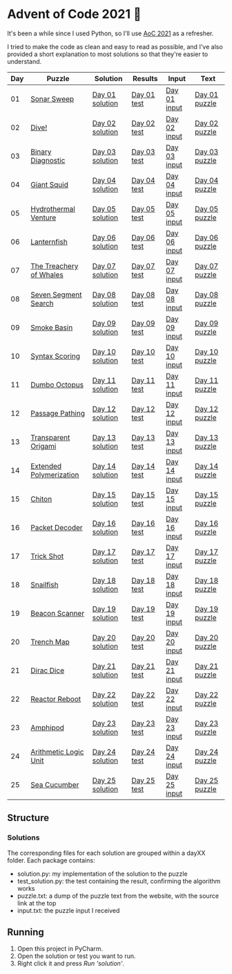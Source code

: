 # Advent of Code 2021 :christmas_tree:

It's been a while since I used Python, so I'll use [AoC 2021](http://adventofcode.com/2021) as a refresher.

I tried to make the code as clean and easy to read as possible, and I've also provided a short explanation to most
solutions so that they're easier to understand.

| Day | Puzzle                                                          | Solution                              | Results                                | Input                            | Text                               |
|-----|-----------------------------------------------------------------|---------------------------------------|----------------------------------------|----------------------------------|------------------------------------|
| 01  | [Sonar Sweep](https://adventofcode.com/2021/day/1)              | [Day 01 solution](/day01/solution.py) | [Day 01 test](/day01/test_solution.py) | [Day 01 input](/day01/input.txt) | [Day 01 puzzle](/day01/puzzle.txt) |
| 02  | [Dive!](https://adventofcode.com/2021/day/2)                    | [Day 02 solution](/day02/solution.py) | [Day 02 test](/day02/test_solution.py) | [Day 02 input](/day02/input.txt) | [Day 02 puzzle](/day02/puzzle.txt) |
| 03  | [Binary Diagnostic](https://adventofcode.com/2021/day/3)        | [Day 03 solution](/day03/solution.py) | [Day 03 test](/day03/test_solution.py) | [Day 03 input](/day03/input.txt) | [Day 03 puzzle](/day03/puzzle.txt) |
| 04  | [Giant Squid](https://adventofcode.com/2021/day/4)              | [Day 04 solution](/day04/solution.py) | [Day 04 test](/day04/test_solution.py) | [Day 04 input](/day04/input.txt) | [Day 04 puzzle](/day04/puzzle.txt) |
| 05  | [Hydrothermal Venture](https://adventofcode.com/2021/day/5)     | [Day 05 solution](/day05/solution.py) | [Day 05 test](/day05/test_solution.py) | [Day 05 input](/day05/input.txt) | [Day 05 puzzle](/day05/puzzle.txt) |
| 06  | [Lanternfish](https://adventofcode.com/2021/day/6)              | [Day 06 solution](/day06/solution.py) | [Day 06 test](/day06/test_solution.py) | [Day 06 input](/day06/input.txt) | [Day 06 puzzle](/day06/puzzle.txt) |
| 07  | [The Treachery of Whales](https://adventofcode.com/2021/day/7)  | [Day 07 solution](/day07/solution.py) | [Day 07 test](/day07/test_solution.py) | [Day 07 input](/day07/input.txt) | [Day 07 puzzle](/day07/puzzle.txt) |
| 08  | [Seven Segment Search](https://adventofcode.com/2021/day/8)     | [Day 08 solution](/day08/solution.py) | [Day 08 test](/day08/test_solution.py) | [Day 08 input](/day08/input.txt) | [Day 08 puzzle](/day08/puzzle.txt) |
| 09  | [Smoke Basin](https://adventofcode.com/2021/day/9)              | [Day 09 solution](/day09/solution.py) | [Day 09 test](/day09/test_solution.py) | [Day 09 input](/day09/input.txt) | [Day 09 puzzle](/day09/puzzle.txt) |
| 10  | [Syntax Scoring](https://adventofcode.com/2021/day/10)          | [Day 10 solution](/day10/solution.py) | [Day 10 test](/day10/test_solution.py) | [Day 10 input](/day10/input.txt) | [Day 10 puzzle](/day10/puzzle.txt) |
| 11  | [Dumbo Octopus](https://adventofcode.com/2021/day/11)           | [Day 11 solution](/day11/solution.py) | [Day 11 test](/day11/test_solution.py) | [Day 11 input](/day11/input.txt) | [Day 11 puzzle](/day11/puzzle.txt) |
| 12  | [Passage Pathing](https://adventofcode.com/2021/day/12)         | [Day 12 solution](/day12/solution.py) | [Day 12 test](/day12/test_solution.py) | [Day 12 input](/day12/input.txt) | [Day 12 puzzle](/day12/puzzle.txt) |
| 13  | [Transparent Origami](https://adventofcode.com/2021/day/13)     | [Day 13 solution](/day13/solution.py) | [Day 13 test](/day13/test_solution.py) | [Day 13 input](/day13/input.txt) | [Day 13 puzzle](/day13/puzzle.txt) |
| 14  | [Extended Polymerization](https://adventofcode.com/2021/day/14) | [Day 14 solution](/day14/solution.py) | [Day 14 test](/day14/test_solution.py) | [Day 14 input](/day14/input.txt) | [Day 14 puzzle](/day14/puzzle.txt) |
| 15  | [Chiton](https://adventofcode.com/2021/day/15)                  | [Day 15 solution](/day15/solution.py) | [Day 15 test](/day15/test_solution.py) | [Day 15 input](/day15/input.txt) | [Day 15 puzzle](/day15/puzzle.txt) |
| 16  | [Packet Decoder](https://adventofcode.com/2021/day/16)          | [Day 16 solution](/day16/solution.py) | [Day 16 test](/day16/test_solution.py) | [Day 16 input](/day16/input.txt) | [Day 16 puzzle](/day16/puzzle.txt) |
| 17  | [Trick Shot](https://adventofcode.com/2021/day/17)              | [Day 17 solution](/day17/solution.py) | [Day 17 test](/day17/test_solution.py) | [Day 17 input](/day17/input.txt) | [Day 17 puzzle](/day17/puzzle.txt) |
| 18  | [Snailfish](https://adventofcode.com/2021/day/18)               | [Day 18 solution](/day18/solution.py) | [Day 18 test](/day18/test_solution.py) | [Day 18 input](/day18/input.txt) | [Day 18 puzzle](/day18/puzzle.txt) |
| 19  | [Beacon Scanner](https://adventofcode.com/2021/day/19)          | [Day 19 solution](/day19/solution.py) | [Day 19 test](/day19/test_solution.py) | [Day 19 input](/day19/input.txt) | [Day 19 puzzle](/day19/puzzle.txt) |
| 20  | [Trench Map](https://adventofcode.com/2021/day/20)              | [Day 20 solution](/day20/solution.py) | [Day 20 test](/day20/test_solution.py) | [Day 20 input](/day20/input.txt) | [Day 20 puzzle](/day20/puzzle.txt) |
| 21  | [Dirac Dice](https://adventofcode.com/2021/day/21)              | [Day 21 solution](/day21/solution.py) | [Day 21 test](/day21/test_solution.py) | [Day 21 input](/day21/input.txt) | [Day 21 puzzle](/day21/puzzle.txt) |
| 22  | [Reactor Reboot](https://adventofcode.com/2021/day/22)          | [Day 22 solution](/day22/solution.py) | [Day 22 test](/day22/test_solution.py) | [Day 22 input](/day22/input.txt) | [Day 22 puzzle](/day22/puzzle.txt) |
| 23  | [Amphipod](https://adventofcode.com/2021/day/23)                | [Day 23 solution](/day23/solution.py) | [Day 23 test](/day23/test_solution.py) | [Day 23 input](/day23/input.txt) | [Day 23 puzzle](/day23/puzzle.txt) |
| 24  | [Arithmetic Logic Unit](https://adventofcode.com/2021/day/24)   | [Day 24 solution](/day24/solution.py) | [Day 24 test](/day24/test_solution.py) | [Day 24 input](/day24/input.txt) | [Day 24 puzzle](/day24/puzzle.txt) |
| 25  | [Sea Cucumber](https://adventofcode.com/2021/day/25)            | [Day 25 solution](/day25/solution.py) | [Day 25 test](/day25/test_solution.py) | [Day 25 input](/day25/input.txt) | [Day 25 puzzle](/day25/puzzle.txt) |

## Structure

### Solutions

The corresponding files for each solution are grouped within a dayXX folder. Each package contains:

- solution.py: my implementation of the solution to the puzzle
- test_solution.py: the test containing the result, confirming the algorithm works
- puzzle.txt: a dump of the puzzle text from the website, with the source link at the top
- input.txt: the puzzle input I received

## Running

1. Open this project in PyCharm.
2. Open the solution or test you want to run.
3. Right click it and press _Run 'solution'_.